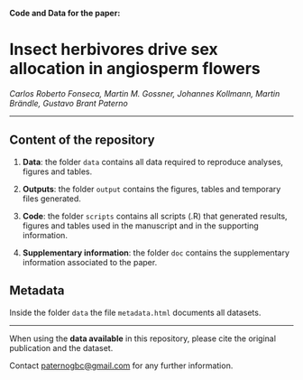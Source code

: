 **Code and Data for the paper:**

# Insect herbivores drive sex allocation in angiosperm flowers

_Carlos Roberto Fonseca, Martin M. Gossner, Johannes Kollmann, Martin Brändle, Gustavo Brant Paterno_

------------------------------------------------------------------------

## Content of the repository

1.  **Data**: the folder `data` contains all data required to reproduce analyses, figures and tables.

2.  **Outputs**: the folder `output` contains the figures, tables and temporary files generated.

3.  **Code**: the folder `scripts` contains all scripts (.R) that generated results, figures and tables used in the manuscript and in the supporting information.  

4.  **Supplementary information**: the folder `doc` contains the supplementary information associated to the paper.
 
## Metadata

Inside the folder `data` the file `metadata.html` documents all datasets.

------------------------------------------------------------------------

When using the **data available** in this repository, please cite the original publication and the dataset.

Contact [paternogbc@gmail.com](mailto:paternogbc@gmail.com) for any further information.
